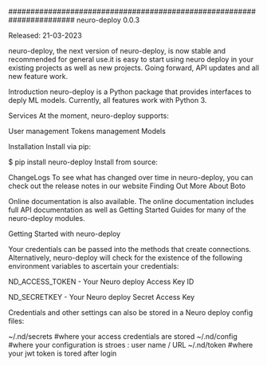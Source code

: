 #######################################################################
neuro-deploy 0.0.3

Released: 21-03-2023


neuro-deploy, the next version of neuro-deploy, is now stable and recommended for general use.it is easy to start using neuro deploy in your existing projects as well as new projects. Going forward, API updates and all new feature work.


Introduction
neuro-deploy  is a Python package that provides interfaces to deply ML models. Currently, all features work with Python 3.


Services
At the moment, neuro-deploy supports:

User management
Tokens management
Models


Installation
Install via pip:

$ pip install neuro-deploy
Install from source:

ChangeLogs
To see what has changed over time in neuro-deploy, you can check out the release notes in our website
Finding Out More About Boto

Online documentation is also available. The online documentation includes full API documentation as well as Getting Started Guides for many of the neuro-deploy modules.



Getting Started with neuro-deploy

Your credentials can be passed into the methods that create connections. Alternatively, neuro-deploy will check for the existence of the following environment variables to ascertain your credentials:

ND_ACCESS_TOKEN - Your Neuro deploy Access Key ID

ND_SECRETKEY - Your  Neuro deploy  Secret Access Key

Credentials and other settings can also be stored in a Neuro deploy config files:

~/.nd/secrets  #where your access credentials are stored
~/.nd/config   #where your configuration is stroes : user name / URL
~/.nd/token    #where your jwt token is tored after login




